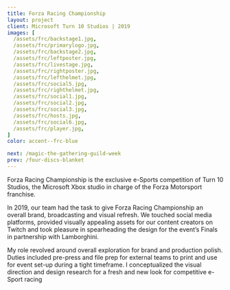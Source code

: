 ```yaml
---
title: Forza Racing Championship
layout: project
client: Microsoft Turn 10 Studios | 2019
images: [
  /assets/frc/backstage1.jpg,
  /assets/frc/primarylogo.jpg,
  /assets/frc/backstage2.jpg,
  /assets/frc/leftposter.jpg,
  /assets/frc/livestage.jpg,
  /assets/frc/rightposter.jpg,
  /assets/frc/lefthelmet.jpg,
  /assets/frc/social5.jpg,
  /assets/frc/righthelmet.jpg,
  /assets/frc/social1.jpg,
  /assets/frc/social2.jpg,
  /assets/frc/social3.jpg,
  /assets/frc/hosts.jpg,
  /assets/frc/social6.jpg,
  /assets/frc/player.jpg,
]
color: accent--frc-blue

next: /magic-the-gathering-guild-week
prev: /four-discs-blanket
---
```


Forza Racing Championship is the exclusive e-Sports competition of Turn 10 Studios, the Microsoft Xbox studio in charge of the Forza Motorsport franchise.

In 2019, our team had the task to give Forza Racing Championship an overall brand, broadcasting and visual refresh. We touched social media platforms, provided visually appealing assets for our content creators on Twitch and took pleasure in spearheading the design for the event’s Finals in partnership with Lamborghini.

My role revolved around overall exploration for brand and production polish. Duties included pre-press and file prep for external teams to print and use for event set-up during a tight timeframe. I conceptualized the visual direction and design research for a fresh and new look for competitive e-Sport racing

